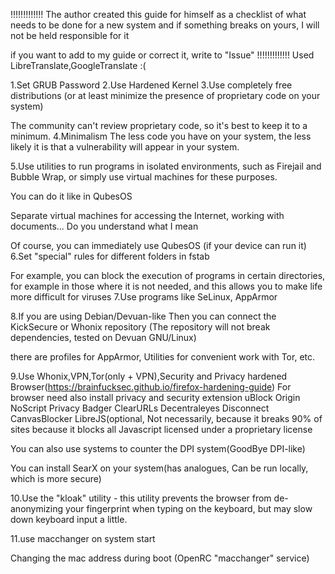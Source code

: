 !!!!!!!!!!!!!
The author created this guide for himself as a checklist of what needs to be done for a new system and if something breaks on yours, I will not be held responsible for it

if you want to add to my guide or correct it, write to "Issue"
!!!!!!!!!!!!!
Used LibreTranslate,GoogleTranslate :(

1.Set GRUB Password
2.Use Hardened Kernel
3.Use completely free distributions (or at least minimize the presence of proprietary code on your system)

The community can't review proprietary code, so it's best to keep it to a minimum.
4.Minimalism
The less code you have on your system, the less likely it is that a vulnerability will appear in your system.

5.Use utilities to run programs in isolated environments, such as Firejail and Bubble Wrap, or simply use virtual machines for these purposes.

You can do it like in QubesOS

Separate virtual machines for accessing the Internet, working with documents...
Do you understand what I mean

Of course, you can immediately use QubesOS (if your device can run it)
6.Set "special" rules for different folders in fstab

For example, you can block the execution of programs in certain directories, for example in those where it is not needed, and this allows you to make life more difficult for viruses
7.Use programs like SeLinux, AppArmor

8.If you are using Debian/Devuan-like
Then you can connect the KickSecure or Whonix repository (The repository will not break dependencies, tested on Devuan GNU/Linux)

there are profiles for AppArmor, Utilities for convenient work with Tor, etc.

9.Use Whonix,VPN,Tor(only + VPN),Security and Privacy hardened Browser(https://brainfucksec.github.io/firefox-hardening-guide)
For browser need also install privacy and security extension
uBlock Origin
NoScript
Privacy Badger
ClearURLs
Decentraleyes
Disconnect
CanvasBlocker
LibreJS(optional, Not necessarily, because it breaks 90% of sites because it blocks all Javascript licensed under a proprietary license

You can also use systems to counter the DPI system(GoodBye DPI-like)


You can install SearX on your system(has analogues,
Can be run locally, which is more secure)

10.Use the "kloak" utility - this utility prevents the browser from de-anonymizing your fingerprint when typing on the keyboard, but may slow down keyboard input a little.

11.use macchanger on system start

Changing the mac address during boot (OpenRC "macchanger" service)
